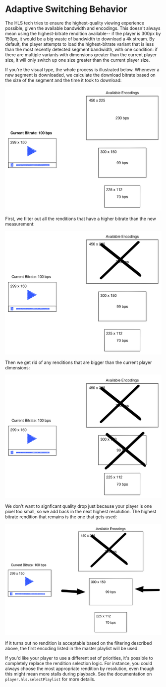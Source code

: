 # Adaptive Switching Behavior
The HLS tech tries to ensure the highest-quality viewing experience 
possible, given the available bandwidth and encodings. This doesn't
always mean using the highest-bitrate rendition available-- if the player
is 300px by 150px, it would be a big waste of bandwidth to download a 4k
stream. By default, the player attempts to load the highest-bitrate 
variant that is less than the most recently detected segment bandwidth,
with one condition: if there are multiple variants with dimensions greater
than the current player size, it will only switch up one size greater 
than the current player size.

If you're the visual type, the whole process is illustrated
below. Whenever a new segment is downloaded, we calculate the download
bitrate based on the size of the segment and the time it took to
download:

![New bitrate info is available](bitrate-switching-1.png)

First, we filter out all the renditions that have a higher bitrate
than the new measurement:

![Bitrate filtering](bitrate-switching-2.png)

Then we get rid of any renditions that are bigger than the current
player dimensions:

![Resolution filtering](bitrate-switching-3.png)

We don't want to signficant quality drop just because your player is
one pixel too small, so we add back in the next highest
resolution. The highest bitrate rendition that remains is the one that
gets used:

![Final selection](bitrate-switching-4.png)

If it turns out no rendition is acceptable based on the filtering
described above, the first encoding listed in the master playlist will
be used.

If you'd like your player to use a different set of priorities, it's 
possible to completely replace the rendition selection logic. For 
instance, you could always choose the most appropriate rendition by 
resolution, even though this might mean more stalls during playback.
See the documentation on `player.hls.selectPlaylist` for more details.
